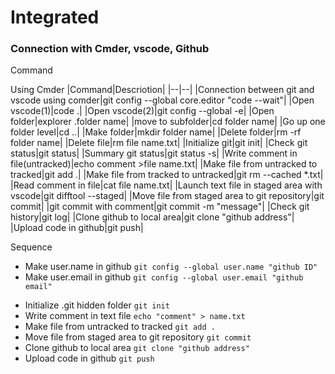 # Integrated

### Connection with Cmder, vscode, Github

Command

Using Cmder
|Command|Descriotion|
|--|--|
|Connection between git and vscode using comder|git config --global core.editor "code --wait"|
|Open vscode(1)|code .|
|Open vscode(2)|git config --global -e|
|Open folder|explorer .folder name|
|move to subfolder|cd folder name|
|Go up one folder level|cd ..|
|Make folder|mkdir folder name|
|Delete folder|rm -rf folder name|
|Delete file|rm file name.txt|
|Initialize git|git init|
|Check git status|git status|
|Summary git status|git status -s|
|Write comment in file(untracked)|echo comment >file name.txt|
|Make file from untracked to tracked|git add .|
|Make file from tracked to untracked|git rm --cached \*.txt|
|Read comment in file|cat file name.txt|
|Launch text file in staged area with vscode|git difftool --staged|
|Move file from staged area to git repository|git commit|
|git commit with comment|git commit -m "message"|
|Check git history|git log|
|Clone github to local area|git clone "github address"|
|Upload code in github|git push|

Sequence

- Make user.name in github
  `git config --global user.name "github ID"`
- Make user.email in github
  `git config --global user.email "github email"`

* Initialize .git hidden folder
  `git init`
* Write comment in text file
  `echo "comment" > name.txt`
* Make file from untracked to tracked
  `git add .`
* Move file from staged area to git repository
  `git commit`
* Clone github to local area
  `git clone "github address"`
* Upload code in github
  `git push`
